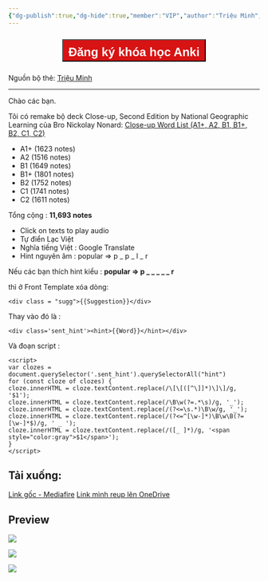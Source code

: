 ```yaml
---
{"dg-publish":true,"dg-hide":true,"member":"VIP","author":"Triệu Minh","language":"English","tags":["english","shared-deck"],"title":"Close-up Word List (A1+, A2, B1, B1+, B2, C1, C2)","permalink":"/vii-tong-hop-mot-so-bo-the/close-up-word-list-a1-a2-b1-b1-b2-c1-c2/","hide":true,"dgPassFrontmatter":true}
---
```


<div style="display: flex; flex-direction: column; align-items: center; cursor: pointer;">
  <a href="https://hocanki.com/tham-gia-nhom-huong-dan-anki/" target="_blank">
    <button style="height:45px;font-size: 24px; padding: 10px; margin: 10px 0; background: #D71313; font-weight: 600; color: white;">Đăng ký khóa học Anki</button>
  </a>
</div>

Nguồn bộ thẻ: [Triệu Minh](https://www.facebook.com/groups/ankivocabulary/posts/1322289601864027/)

---

Chào các bạn.

Tôi có remake bộ deck Close-up, Second Edition by National Geographic Learning của Bro Nickolay Nonard: [Close-up Word List (A1+, A2, B1, B1+, B2, C1, C2)](https://ankiweb.net/shared/info/2120146162)

- A1+ (1623 notes)
- A2 (1516 notes)
- B1 (1649 notes)
- B1+ (1801 notes)
- B2 (1752 notes)
- C1 (1741 notes)
- C2 (1611 notes)

Tổng cộng : **11,693 notes**

- Click on texts to play audio
- Tự điển Lạc Việt
- Nghĩa tiếng Việt : Google Translate
- Hint nguyên âm : popular => p _ p _ l _ r

Nếu các bạn thích hint kiểu : **popular => p _ _ _ _ _ r**

thì ở Front Template xóa dòng:

```
<div class = "sugg">{{Suggestion}}</div>
```

Thay vào đó là :

```
<div class='sent_hint'><hint>{{Word}}</hint></div>
```

Và đoạn script :

```
<script>
var clozes = document.querySelector('.sent_hint').querySelectorAll("hint")
for (const cloze of clozes) {
cloze.innerHTML = cloze.textContent.replace(/\[\[([^\]]*)\]\]/g, '$1');
cloze.innerHTML = cloze.textContent.replace(/\B\w(?=.*\s)/g, '_');
cloze.innerHTML = cloze.textContent.replace(/(?<=\s.*)\B\w/g, '_');
cloze.innerHTML = cloze.textContent.replace(/(?<=^[\w-]*)\B\w\B(?=[\w-]*$)/g, ' _ ');
cloze.innerHTML = cloze.textContent.replace(/([_ ]*)/g, '<span style="color:gray">$1</span>');
}
</script>
```

## Tải xuống:

[Link gốc - Mediafire](https://www.mediafire.com/folder/3qho7e3qq7lt1/Close-up_Word_List?fbclid=IwAR3dy-wdWqJVYlu-3bW1v2FoNSsnfQDkR-kDfm5YZHowN-VnLikKjBOumlQ)
[Link mình reup lên OneDrive](https://1drv.ms/f/s!AnGRjCvbms2Vir0WowX62SDm9-S0wQ?e=Wzcsgd)

## Preview

![](https://i.imgur.com/tTMl9zL.png)

![](https://i.imgur.com/oy9CCg5.png)

![](https://i.imgur.com/cbwefUm.png)

